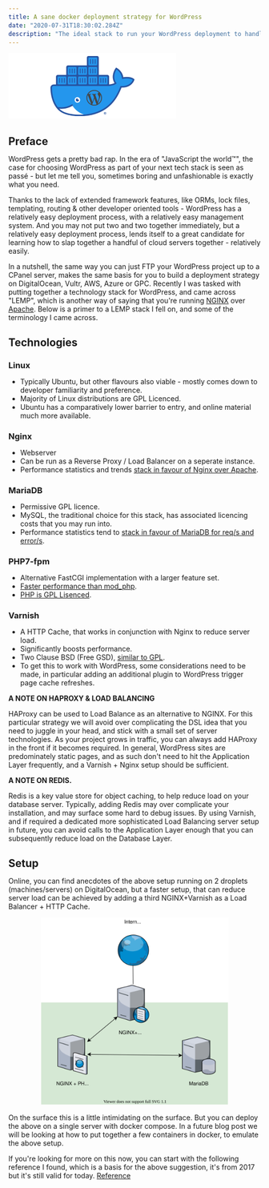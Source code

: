 ```yaml
---
title: A sane docker deployment strategy for WordPress
date: "2020-07-31T18:30:02.284Z"
description: "The ideal stack to run your WordPress deployment to handle millions of requests on a handful of servers."
---
```


![Docker + WordPress Logos](./docker-wordpress-header.png)

<h2 style="margin-bottom:0.5rem;">Preface</h2>

WordPress gets a pretty bad rap. In the era of "JavaScript the world™️", the case for choosing WordPress as part of your next tech stack is seen as passé - but let me tell you, sometimes boring and unfashionable is exactly what you need.

Thanks to the lack of extended framework features, like ORMs, lock files, templating, routing & other developer oriented tools - WordPress has a relatively easy deployment process, with a relatively easy management system. And you may not put two and two together immediately, but a relatively easy deployment process, lends itself to a great candidate for learning how to slap together a handful of cloud servers together - relatively easily.

In a nutshell, the same way you can just FTP your WordPress project up to a CPanel server, makes the same basis for you to build a deployment strategy on DigitalOcean, Vultr, AWS, Azure or GPC. Recently I was tasked with putting together a technology stack for WordPress, and came across "LEMP", which is another way of saying that you're running [NGINX](https://www.nginx.com) over [Apache](https://www.apache.org). Below is a primer to a LEMP stack I fell on, and some of the terminology I came across.

<h2 style="margin-bottom:0.5rem;">Technologies</h2>

<h3 style="margin-bottom:0.5rem;">Linux</h3>

- Typically Ubuntu, but other flavours also viable - mostly comes down to developer familiarity and preference.
- Majority of Linux distributions are GPL Licenced.
- Ubuntu has a comparatively lower barrier to entry, and online material much more available.

<h3 style="margin-bottom:0.5rem;">Nginx</h3>

- Webserver
- Can be run as a Reverse Proxy / Load Balancer on a seperate instance.
- Performance statistics and trends [stack in favour of Nginx over Apache]().

<h3 style="margin-bottom:0.5rem;">MariaDB</h3>

- Permissive GPL licence.
- MySQL, the traditional choice for this stack, has associated licencing costs that you may run into.
- Performance statistics tend to [stack in favour of MariaDB for req/s and error/s]().

<h3 style="margin-bottom:0.5rem;">PHP7-fpm</h3>

- Alternative FastCGI implementation with a larger feature set.
- [Faster performance than mod_php]().
- [PHP is GPL Lisenced]().

<h3 style="margin-bottom:0.5rem;">Varnish</h3>

- A HTTP Cache, that works in conjunction with Nginx to reduce server load.
- Significantly boosts performance.
- Two Clause BSD (Free GSD), [similar to GPL]().
- To get this to work with WordPress, some considerations need to be made, in particular adding an additional plugin to WordPress trigger page cache refreshes.



<p style="margin-bottom:0.5rem;font-weight:bold;text-transform:uppercase;">A note on HAProxy & Load Balancing</p>

HAProxy can be used to Load Balance as an alternative to NGINX. For this particular strategy we will avoid over complicating the DSL idea that you need to juggle in your head, and stick with a small set of server technologies. As your project grows in traffic, you can always add HAProxy in the front if it becomes required. In general, WordPress sites are predominately static pages, and as such don't need to hit the Application Layer frequently, and a Varnish + Nginx setup should be sufficient.

<p style="margin-bottom:0.5rem;font-weight:bold;text-transform:uppercase;">A note on Redis.</p>

Redis is a key value store for object caching, to help reduce load on your database server. Typically, adding Redis may over complicate your installation, and may surface some hard to debug issues. By using Varnish, and if required a dedicated more sophisticated Load Balancing server setup in future, you can avoid calls to the Application Layer enough that you can subsequently reduce load on the Database Layer.

<h2 style="margin-bottom:0.5rem;">Setup</h2>

Online, you can find anecdotes of the above setup running on 2 droplets (machines/servers) on DigitalOcean, but a faster setup, that can reduce server load can be achieved by adding a third NGINX+Varnish as a Load Balancer + HTTP Cache.

<span style="max-width: 375px; margin: 0 auto; display: block;">![A sane deployment strategy for WordPress](./a-sane-deployment-strategy-for-wordpress.svg)</span>

On the surface this is a little intimidating on the surface. But you can deploy the above on a single server with docker compose. In a future blog post we will be looking at how to put together a few containers in docker, to emulate the above setup. 

If you're looking for more on this now, you can start with the following reference I found, which is a basis for the above suggestion, it's from 2017 but it's still valid for today. [Reference](https://evervee.me/tech-work/wordpress-ssl-php-fpm-nginx-varnish-nginx-sandwich/)
